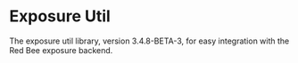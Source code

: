 # Exposure Util

The exposure util library, version 3.4.8-BETA-3, for easy integration with the Red Bee exposure backend.